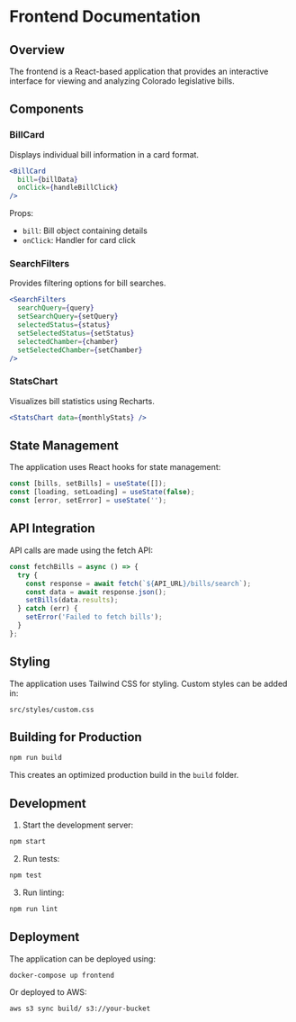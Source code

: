 # Frontend Documentation

## Overview

The frontend is a React-based application that provides an interactive interface for viewing and analyzing Colorado legislative bills.

## Components

### BillCard
Displays individual bill information in a card format.

```jsx
<BillCard 
  bill={billData}
  onClick={handleBillClick}
/>
```

Props:
- `bill`: Bill object containing details
- `onClick`: Handler for card click

### SearchFilters
Provides filtering options for bill searches.

```jsx
<SearchFilters
  searchQuery={query}
  setSearchQuery={setQuery}
  selectedStatus={status}
  setSelectedStatus={setStatus}
  selectedChamber={chamber}
  setSelectedChamber={setChamber}
/>
```

### StatsChart
Visualizes bill statistics using Recharts.

```jsx
<StatsChart data={monthlyStats} />
```

## State Management

The application uses React hooks for state management:

```javascript
const [bills, setBills] = useState([]);
const [loading, setLoading] = useState(false);
const [error, setError] = useState('');
```

## API Integration

API calls are made using the fetch API:

```javascript
const fetchBills = async () => {
  try {
    const response = await fetch(`${API_URL}/bills/search`);
    const data = await response.json();
    setBills(data.results);
  } catch (err) {
    setError('Failed to fetch bills');
  }
};
```

## Styling

The application uses Tailwind CSS for styling. Custom styles can be added in:

```
src/styles/custom.css
```

## Building for Production

```bash
npm run build
```

This creates an optimized production build in the `build` folder.

## Development

1. Start the development server:
```bash
npm start
```

2. Run tests:
```bash
npm test
```

3. Run linting:
```bash
npm run lint
```

## Deployment

The application can be deployed using:

```bash
docker-compose up frontend
```

Or deployed to AWS:

```bash
aws s3 sync build/ s3://your-bucket
```
